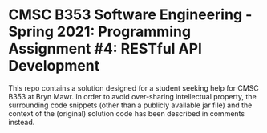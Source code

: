 # CMSC B353 Software Engineering - Spring 2021: Programming Assignment #4: RESTful API Development


This repo contains a solution designed for a student seeking help for CMSC B353 at Bryn Mawr. In order to avoid over-sharing intellectual property, the surrounding code snippets (other than a publicly available jar file) and the context of the (original) solution code has been described in comments instead.
